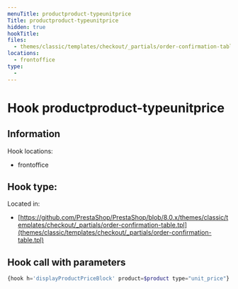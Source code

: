 ```yaml
---
menuTitle: productproduct-typeunitprice
Title: productproduct-typeunitprice
hidden: true
hookTitle: 
files:
  - themes/classic/templates/checkout/_partials/order-confirmation-table.tpl
locations:
  - frontoffice
type:
  - 
---
```


# Hook productproduct-typeunitprice

## Information

Hook locations: 
  - frontoffice

Hook type: 
  - 

Located in: 
  - [https://github.com/PrestaShop/PrestaShop/blob/8.0.x/themes/classic/templates/checkout/_partials/order-confirmation-table.tpl](themes/classic/templates/checkout/_partials/order-confirmation-table.tpl)

## Hook call with parameters

```php
{hook h='displayProductPriceBlock' product=$product type="unit_price"}
```